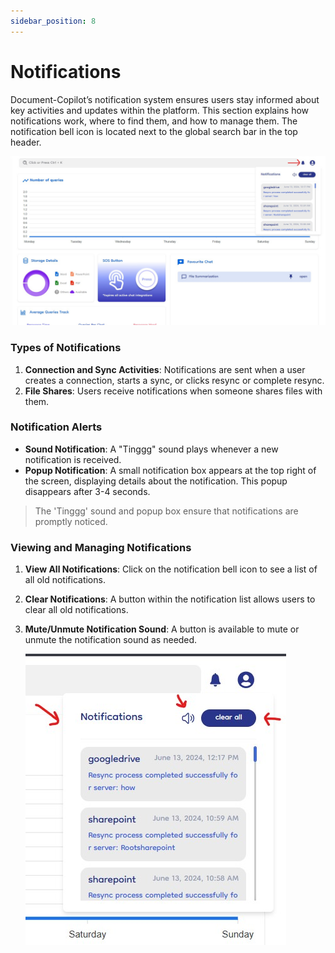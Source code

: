 ```yaml
---
sidebar_position: 8
---
```


# Notifications

Document-Copilot’s notification system ensures users stay informed about key activities and updates within the platform. This section explains how notifications work, where to find them, and how to manage them. The notification bell icon is located next to the global search bar in the top header.

![Notification Bell Icon](../static/img/co-pilot/notification_main.jpg)

### Types of Notifications

1. **Connection and Sync Activities**: Notifications are sent when a user creates a connection, starts a sync, or clicks resync or complete resync.
2. **File Shares**: Users receive notifications when someone shares files with them.

### Notification Alerts

- **Sound Notification**: A "Tinggg" sound plays whenever a new notification is received.
- **Popup Notification**: A small notification box appears at the top right of the screen, displaying details about the notification. This popup disappears after 3-4 seconds.

> The 'Tinggg' sound and popup box ensure that notifications are promptly noticed.

### Viewing and Managing Notifications

1. **View All Notifications**: Click on the notification bell icon to see a list of all old notifications.
2. **Clear Notifications**: A button within the notification list allows users to clear all old notifications.
3. **Mute/Unmute Notification Sound**: A button is available to mute or unmute the notification sound as needed.

   ![Viewing and Managing Notifications](../static/img/co-pilot/manage_notifications.jpg)

